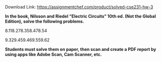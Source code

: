 Download Link: https://assignmentchef.com/product/solved-cse231-hw-3
<br>



<strong>In the book, Nilsson and Riedel “Electric Circuits” 10th ed. Not the Global Edition), solve the following problems.</strong>

8.118.278.358.478.54

9.329.459.469.559.62

<strong>Students must solve them on paper, then scan and create a PDF report by using apps like Adobe Scan, Cam Scanner, etc.</strong>
